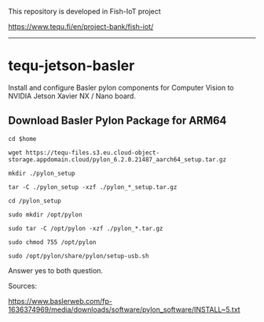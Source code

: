 This repository is developed in Fish-IoT project

https://www.tequ.fi/en/project-bank/fish-iot/ 

---

# tequ-jetson-basler
Install and configure Basler pylon components for Computer Vision to NVIDIA Jetson Xavier NX / Nano board.

## Download Basler Pylon Package for ARM64

```
cd $home
```

```
wget https://tequ-files.s3.eu.cloud-object-storage.appdomain.cloud/pylon_6.2.0.21487_aarch64_setup.tar.gz

```

```
mkdir ./pylon_setup
```

```
tar -C ./pylon_setup -xzf ./pylon_*_setup.tar.gz
```

```
cd /pylon_setup
```

```
sudo mkdir /opt/pylon
```

```
sudo tar -C /opt/pylon -xzf ./pylon_*.tar.gz
```

```
sudo chmod 755 /opt/pylon
```

```
sudo /opt/pylon/share/pylon/setup-usb.sh
```

Answer yes to both question.






Sources:

https://www.baslerweb.com/fp-1636374969/media/downloads/software/pylon_software/INSTALL~5.txt
